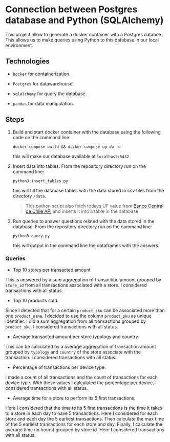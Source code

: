 # Connection between Postgres database and Python (SQLAlchemy)

This project allow to generate a docker container with a Postgres databse. This allows us to make queries using Python to this database in our local environment.

## Technologies

* `Docker` for containerization.

* `Postgres` for datawarehouse.

* `sqlalchemy` for query the database.

* `pandas` for data manipulation.

## Steps

1. Build and start docker container with the database using the following code on the command line:
    
    `docker-compose build && docker-compose up db -d`

    this will make our database available at `localhost:5432`

2. Insert data into tables. From the repository directory run on the command line:

    `python3 insert_tables.py`
    
    this will fill the database tables with the data stored in csv files from the directory `/data`.

    > This python script also fetch todays UF value from [Banco Central de Chile API](https://si3.bcentral.cl/estadisticas/Principal1/Web_Services/index.htm) and inserts it into a table in the database.

3. Run queries to answer questions related with the data stored in the database. From the repository directory run on the command line:

    `python3 query.py`

    this will output in the command line the dataframes with the answers.

### Queries

-	Top 10 stores per transacted amount

This is answered by a sum aggregation of transaction amount grouped by `store_id` from all transactions associated with a store. I considered transactions with all status.

- Top 10 products sold.

Since I detected that for a certain `product_sku` can be associated more than one `product_name`. I decided to use the column `product_sku` as unique identifier. I did a sum aggregation from all transactions grouped by `product_sku`. I considered transactions with all status.

- Average transacted amount per store typology and country.

This can be calculated by a average aggregation of transaction amount grouped by `typology` and `country` of the store associate with the transaction. I considered transactions with all status.

- Percentage of transactions per device type.

I made a count of all transactions and the count of transactions for each device type. With these values I calculated the percentage per device. I considered transactions with all status.

- Average time for a store to perform its 5 first transactions.

Here I considered that the time to its 5 first transactions is the time it takes to a store in each day to have 5 transactions. Here I considered for each store and each day the 5 earliest transactions. Then calculate the max time of the 5 earliest transactions for each store and day. Finally, I calculate the average time (in hours) grouped by store id. Here I considered transactions with all status.